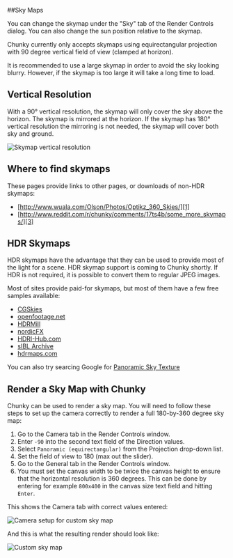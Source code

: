 ##Sky Maps

You can change the skymap under the "Sky" tab of the Render Controls dialog.
You can also change the sun position relative to the skymap.

Chunky currently only accepts skymaps using equirectangular projection with 90
degree vertical field of view (clamped at horizon).

It is recommended to use a large skymap in order to avoid the sky looking
blurry.  However, if the skymap is too large it will take a long time to load.

Vertical Resolution
-------------------

With a 90&deg; vertical resolution, the skymap will only cover the sky above
the horizon. The skymap is mirrored at the horizon. If the skymap has 180&deg;
vertical resolution the mirroring is not needed, the skymap will cover both sky
and ground.

![Skymap vertical resolution](skymap_vertical_resolution.png)

Where to find skymaps
---------------------

These pages provide links to other pages, or downloads of non-HDR skymaps:

* [http://www.wuala.com/Olson/Photos/Optikz_360_Skies/][1]
* [http://www.reddit.com/r/chunky/comments/17ts4b/some_more_skymaps/][3]

HDR Skymaps
-----------

HDR skymaps have the advantage that they can be used to provide most
of the light for a scene. HDR skymap support is coming to Chunky shortly.
If HDR is not required, it is possible to convert them to regular JPEG
images.

Most of sites provide paid-for skymaps, but most of them have a few free
samples available:

* [CGSkies][2]
* [openfootage.net][4]
* [HDRMill][5]
* [nordicFX][6]
* [HDRI-Hub.com][7]
* [sIBL Archive][8]
* [hdrmaps.com][8]

You can also try searcing Google for [Panoramic Sky Texture][0]

Render a Sky Map with Chunky
----------------------------

Chunky can be used to render a sky map. You will need to follow these steps
to set up the camera correctly to render a full 180-by-360 degree sky map:

1. Go to the Camera tab in the Render Controls window.
2. Enter `-90` into the second text field of the Direction values.
3. Select `Panoramic (equirectangular)` from the Projection drop-down list.
4. Set the field of view to 180 (max out the slider).
5. Go to the General tab in the Render Controls window.
6. You must set the canvas width to be twice the canvas height to ensure
that the horizontal resolution is 360 degrees. This can be done by entering for
example `800x400` in the canvas size text field and hitting `Enter`.

This shows the Camera tab with correct values entered:

![Camera setup for custom sky map](create_skymap.png)

And this is what the resulting render should look like:

![Custom sky map](custom_skymap.png)




[0]: https://www.google.com/search?q=panoramic+sky+texture
[1]: http://www.wuala.com/Olson/Photos/Optikz_360_Skies/
[2]: http://www.cgskies.com/skies.php
[3]: http://www.reddit.com/r/chunky/comments/17ts4b/some_more_skymaps/
[4]: http://www.openfootage.net/?cat=15
[5]: http://www.hdrmill.com/Freebies.htm
[6]: http://www.nordicfx.net/?works=hdri
[7]: http://www.hdri-hub.com/free-samples
[8]: http://www.hdrlabs.com/sibl/archive.html
[9]: http://hdrmaps.com/freebies
